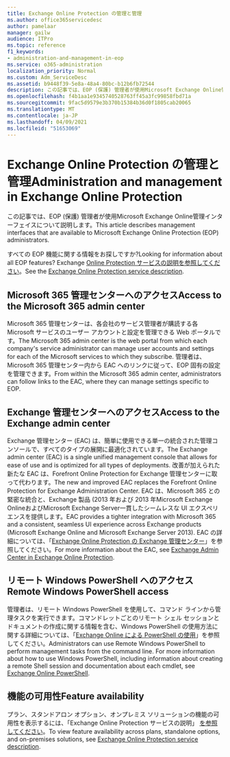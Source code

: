 ```yaml
---
title: Exchange Online Protection の管理と管理
ms.author: office365servicedesc
author: pamelaar
manager: gailw
audience: ITPro
ms.topic: reference
f1_keywords:
- administration-and-management-in-eop
ms.service: o365-administration
localization_priority: Normal
ms.custom: Adm_ServiceDesc
ms.assetid: b9448f39-5e8a-48a4-80bc-b12b6fb72544
description: この記事では、EOP (保護) 管理者が使用Microsoft Exchange Online管理インターフェイスについて説明します。
ms.openlocfilehash: f4b1aa1e9345740528763ff45a3fc99858fbd71a
ms.sourcegitcommit: 9fac5d9579e3b370b15384b36d0f1805cab20065
ms.translationtype: MT
ms.contentlocale: ja-JP
ms.lasthandoff: 04/09/2021
ms.locfileid: "51653069"
---
```

# <a name="administration-and-management-in-exchange-online-protection"></a><span data-ttu-id="a52b9-103">Exchange Online Protection の管理と管理</span><span class="sxs-lookup"><span data-stu-id="a52b9-103">Administration and management in Exchange Online Protection</span></span>

<span data-ttu-id="a52b9-104">この記事では、EOP (保護) 管理者が使用Microsoft Exchange Online管理インターフェイスについて説明します。</span><span class="sxs-lookup"><span data-stu-id="a52b9-104">This article describes management interfaces that are available to Microsoft Exchange Online Protection (EOP) administrators.</span></span>
  
<span data-ttu-id="a52b9-105">すべての EOP 機能に関する情報をお探しですか?</span><span class="sxs-lookup"><span data-stu-id="a52b9-105">Looking for information about all EOP features?</span></span> <span data-ttu-id="a52b9-106">Exchange [Online Protection サービスの説明を参照してください](exchange-online-protection-service-description.md)。</span><span class="sxs-lookup"><span data-stu-id="a52b9-106">See the [Exchange Online Protection service description](exchange-online-protection-service-description.md).</span></span>
  
## <a name="access-to-the-microsoft-365-admin-center"></a><span data-ttu-id="a52b9-107">Microsoft 365 管理センターへのアクセス</span><span class="sxs-lookup"><span data-stu-id="a52b9-107">Access to the Microsoft 365 admin center</span></span>

<span data-ttu-id="a52b9-108">Microsoft 365 管理センターは、各会社のサービス管理者が購読する各 Microsoft サービスのユーザー アカウントと設定を管理できる Web ポータルです。</span><span class="sxs-lookup"><span data-stu-id="a52b9-108">The Microsoft 365 admin center is the web portal from which each company's service administrator can manage user accounts and settings for each of the Microsoft services to which they subscribe.</span></span> <span data-ttu-id="a52b9-109">管理者は、Microsoft 365 管理センター内から EAC へのリンクに従って、EOP 固有の設定を管理できます。</span><span class="sxs-lookup"><span data-stu-id="a52b9-109">From within the Microsoft 365 admin center, administrators can follow links to the EAC, where they can manage settings specific to EOP.</span></span>
  
## <a name="access-to-the-exchange-admin-center"></a><span data-ttu-id="a52b9-110">Exchange 管理センターへのアクセス</span><span class="sxs-lookup"><span data-stu-id="a52b9-110">Access to the Exchange admin center</span></span>

<span data-ttu-id="a52b9-111">Exchange 管理センター (EAC) は、簡単に使用できる単一の統合された管理コンソールで、すべてのタイプの展開に最適化されています。</span><span class="sxs-lookup"><span data-stu-id="a52b9-111">The Exchange admin center (EAC) is a single unified management console that allows for ease of use and is optimized for all types of deployments.</span></span> <span data-ttu-id="a52b9-112">改善が加えられた新たな EAC は、Forefront Online Protection for Exchange 管理センターに取って代わります。</span><span class="sxs-lookup"><span data-stu-id="a52b9-112">The new and improved EAC replaces the Forefront Online Protection for Exchange Administration Center.</span></span> <span data-ttu-id="a52b9-113">EAC は、Microsoft 365 との緊密な統合と、Exchange 製品 (2013 年および 2013 年Microsoft Exchange OnlineおよびMicrosoft Exchange Server一貫したシームレスな UI エクスペリエンスを提供します。</span><span class="sxs-lookup"><span data-stu-id="a52b9-113">EAC provides a tighter integration with Microsoft 365 and a consistent, seamless UI experience across Exchange products (Microsoft Exchange Online and Microsoft Exchange Server 2013).</span></span> <span data-ttu-id="a52b9-114">EAC の詳細については、「[Exchange Online Protection の Exchange 管理センター](/microsoft-365/security/office-365-security/exchange-admin-center-in-exchange-online-protection-eop)」を参照してください。</span><span class="sxs-lookup"><span data-stu-id="a52b9-114">For more information about the EAC, see [Exchange Admin Center in Exchange Online Protection](/microsoft-365/security/office-365-security/exchange-admin-center-in-exchange-online-protection-eop).</span></span>
  
## <a name="remote-windows-powershell-access"></a><span data-ttu-id="a52b9-115">リモート Windows PowerShell へのアクセス</span><span class="sxs-lookup"><span data-stu-id="a52b9-115">Remote Windows PowerShell access</span></span>

 <span data-ttu-id="a52b9-p104">管理者は、リモート Windows PowerShell を使用して、コマンド ラインから管理タスクを実行できます。コマンドレットごとのリモート シェル セッションとドキュメントの作成に関する情報を含む、Windows PowerShell の使用方法に関する詳細については、「[Exchange Online による PowerShell の使用](/powershell/exchange/exchange-online-powershell)」を参照してください。</span><span class="sxs-lookup"><span data-stu-id="a52b9-p104">Administrators can use Remote Windows PowerShell to perform management tasks from the command line. For more information about how to use Windows PowerShell, including information about creating a remote Shell session and documentation about each cmdlet, see [Exchange Online PowerShell](/powershell/exchange/exchange-online-powershell).</span></span>
  
## <a name="feature-availability"></a><span data-ttu-id="a52b9-118">機能の可用性</span><span class="sxs-lookup"><span data-stu-id="a52b9-118">Feature availability</span></span>

<span data-ttu-id="a52b9-119">プラン、スタンドアロン オプション、オンプレミス ソリューションの機能の可用性を表示するには、「Exchange Online Protection サービスの説明」 [を参照してください](exchange-online-protection-service-description.md)。</span><span class="sxs-lookup"><span data-stu-id="a52b9-119">To view feature availability across plans, standalone options, and on-premises solutions, see [Exchange Online Protection service description](exchange-online-protection-service-description.md).</span></span>
